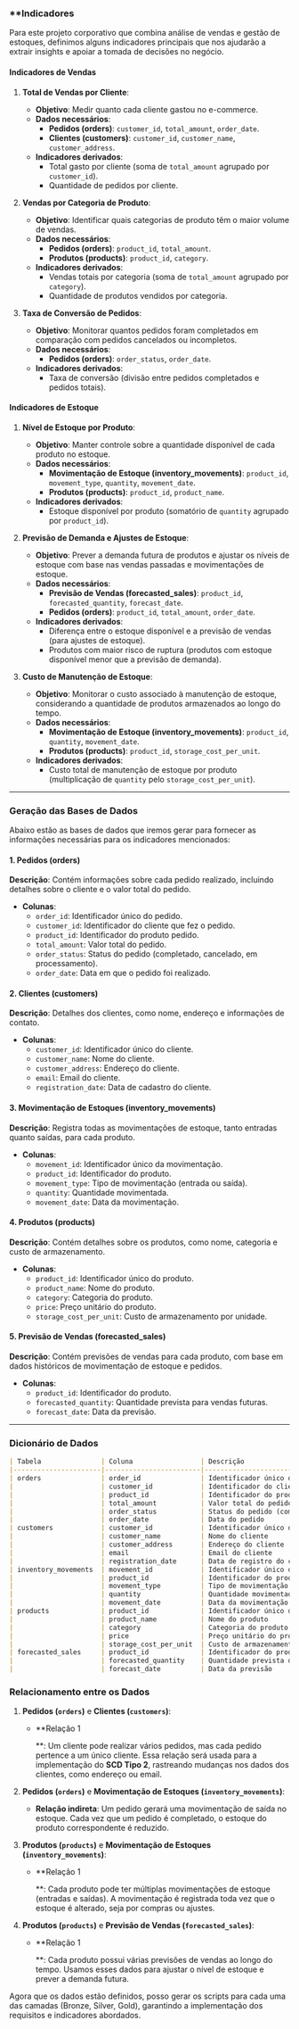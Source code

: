 ### **Indicadores

Para este projeto corporativo que combina análise de vendas e gestão de estoques, definimos alguns indicadores principais que nos ajudarão a extrair insights e apoiar a tomada de decisões no negócio.

#### **Indicadores de Vendas**

1. **Total de Vendas por Cliente**:
    
    - **Objetivo**: Medir quanto cada cliente gastou no e-commerce.
    - **Dados necessários**:
        - **Pedidos (orders)**: `customer_id`, `total_amount`, `order_date`.
        - **Clientes (customers)**: `customer_id`, `customer_name`, `customer_address`.
    - **Indicadores derivados**:
        - Total gasto por cliente (soma de `total_amount` agrupado por `customer_id`).
        - Quantidade de pedidos por cliente.
2. **Vendas por Categoria de Produto**:
    
    - **Objetivo**: Identificar quais categorias de produto têm o maior volume de vendas.
    - **Dados necessários**:
        - **Pedidos (orders)**: `product_id`, `total_amount`.
        - **Produtos (products)**: `product_id`, `category`.
    - **Indicadores derivados**:
        - Vendas totais por categoria (soma de `total_amount` agrupado por `category`).
        - Quantidade de produtos vendidos por categoria.
3. **Taxa de Conversão de Pedidos**:
    
    - **Objetivo**: Monitorar quantos pedidos foram completados em comparação com pedidos cancelados ou incompletos.
    - **Dados necessários**:
        - **Pedidos (orders)**: `order_status`, `order_date`.
    - **Indicadores derivados**:
        - Taxa de conversão (divisão entre pedidos completados e pedidos totais).

#### **Indicadores de Estoque**

1. **Nível de Estoque por Produto**:
    
    - **Objetivo**: Manter controle sobre a quantidade disponível de cada produto no estoque.
    - **Dados necessários**:
        - **Movimentação de Estoque (inventory_movements)**: `product_id`, `movement_type`, `quantity`, `movement_date`.
        - **Produtos (products)**: `product_id`, `product_name`.
    - **Indicadores derivados**:
        - Estoque disponível por produto (somatório de `quantity` agrupado por `product_id`).
2. **Previsão de Demanda e Ajustes de Estoque**:
    
    - **Objetivo**: Prever a demanda futura de produtos e ajustar os níveis de estoque com base nas vendas passadas e movimentações de estoque.
    - **Dados necessários**:
        - **Previsão de Vendas (forecasted_sales)**: `product_id`, `forecasted_quantity`, `forecast_date`.
        - **Pedidos (orders)**: `product_id`, `total_amount`, `order_date`.
    - **Indicadores derivados**:
        - Diferença entre o estoque disponível e a previsão de vendas (para ajustes de estoque).
        - Produtos com maior risco de ruptura (produtos com estoque disponível menor que a previsão de demanda).
3. **Custo de Manutenção de Estoque**:
    
    - **Objetivo**: Monitorar o custo associado à manutenção de estoque, considerando a quantidade de produtos armazenados ao longo do tempo.
    - **Dados necessários**:
        - **Movimentação de Estoque (inventory_movements)**: `product_id`, `quantity`, `movement_date`.
        - **Produtos (products)**: `product_id`, `storage_cost_per_unit`.
    - **Indicadores derivados**:
        - Custo total de manutenção de estoque por produto (multiplicação de `quantity` pelo `storage_cost_per_unit`).

---

### **Geração das Bases de Dados**

Abaixo estão as bases de dados que iremos gerar para fornecer as informações necessárias para os indicadores mencionados:

#### 1. **Pedidos (orders)**

**Descrição**: Contém informações sobre cada pedido realizado, incluindo detalhes sobre o cliente e o valor total do pedido.

- **Colunas**:
    - `order_id`: Identificador único do pedido.
    - `customer_id`: Identificador do cliente que fez o pedido.
    - `product_id`: Identificador do produto pedido.
    - `total_amount`: Valor total do pedido.
    - `order_status`: Status do pedido (completado, cancelado, em processamento).
    - `order_date`: Data em que o pedido foi realizado.

#### 2. **Clientes (customers)**

**Descrição**: Detalhes dos clientes, como nome, endereço e informações de contato.

- **Colunas**:
    - `customer_id`: Identificador único do cliente.
    - `customer_name`: Nome do cliente.
    - `customer_address`: Endereço do cliente.
    - `email`: Email do cliente.
    - `registration_date`: Data de cadastro do cliente.

#### 3. **Movimentação de Estoques (inventory_movements)**

**Descrição**: Registra todas as movimentações de estoque, tanto entradas quanto saídas, para cada produto.

- **Colunas**:
    - `movement_id`: Identificador único da movimentação.
    - `product_id`: Identificador do produto.
    - `movement_type`: Tipo de movimentação (entrada ou saída).
    - `quantity`: Quantidade movimentada.
    - `movement_date`: Data da movimentação.

#### 4. **Produtos (products)**

**Descrição**: Contém detalhes sobre os produtos, como nome, categoria e custo de armazenamento.

- **Colunas**:
    - `product_id`: Identificador único do produto.
    - `product_name`: Nome do produto.
    - `category`: Categoria do produto.
    - `price`: Preço unitário do produto.
    - `storage_cost_per_unit`: Custo de armazenamento por unidade.

#### 5. **Previsão de Vendas (forecasted_sales)**

**Descrição**: Contém previsões de vendas para cada produto, com base em dados históricos de movimentação de estoque e pedidos.

- **Colunas**:
    - `product_id`: Identificador do produto.
    - `forecasted_quantity`: Quantidade prevista para vendas futuras.
    - `forecast_date`: Data da previsão.

---

### **Dicionário de Dados**
```markdown
| Tabela               | Coluna                 | Descrição                                          | Tipo    |
|----------------------|------------------------|----------------------------------------------------|---------|
| orders               | order_id               | Identificador único do pedido                      | INT     |
|                      | customer_id            | Identificador do cliente que fez o pedido          | INT     |
|                      | product_id             | Identificador do produto pedido                    | INT     |
|                      | total_amount           | Valor total do pedido                              | DECIMAL |
|                      | order_status           | Status do pedido (completado, cancelado, etc.)     | STRING  |
|                      | order_date             | Data do pedido                                     | DATE    |
| customers            | customer_id            | Identificador único do cliente                     | INT     |
|                      | customer_name          | Nome do cliente                                    | STRING  |
|                      | customer_address       | Endereço do cliente                                | STRING  |
|                      | email                  | Email do cliente                                   | STRING  |
|                      | registration_date      | Data de registro do cliente                        | DATE    |
| inventory_movements  | movement_id            | Identificador único da movimentação                | INT     |
|                      | product_id             | Identificador do produto                           | INT     |
|                      | movement_type          | Tipo de movimentação (entrada ou saída)            | STRING  |
|                      | quantity               | Quantidade movimentada                             | DECIMAL |
|                      | movement_date          | Data da movimentação                               | DATE    |
| products             | product_id             | Identificador único do produto                     | INT     |
|                      | product_name           | Nome do produto                                    | STRING  |
|                      | category               | Categoria do produto                               | STRING  |
|                      | price                  | Preço unitário do produto                          | DECIMAL |
|                      | storage_cost_per_unit  | Custo de armazenamento por unidade do produto      | DECIMAL |
| forecasted_sales     | product_id             | Identificador do produto                           | INT     |
|                      | forecasted_quantity    | Quantidade prevista de vendas futuras              | DECIMAL |
|                      | forecast_date          | Data da previsão                                   | DATE    |
```


### **Relacionamento entre os Dados**

1. **Pedidos (`orders`)** e **Clientes (`customers`)**:
    
    - **Relação 1
        
        **: Um cliente pode realizar vários pedidos, mas cada pedido pertence a um único cliente. Essa relação será usada para a implementação do **SCD Tipo 2**, rastreando mudanças nos dados dos clientes, como endereço ou email.
2. **Pedidos (`orders`)** e **Movimentação de Estoques (`inventory_movements`)**:
    
    - **Relação indireta**: Um pedido gerará uma movimentação de saída no estoque. Cada vez que um pedido é completado, o estoque do produto correspondente é reduzido.
3. **Produtos (`products`)** e **Movimentação de Estoques (`inventory_movements`)**:
    
    - **Relação 1
        
        **: Cada produto pode ter múltiplas movimentações de estoque (entradas e saídas). A movimentação é registrada toda vez que o estoque é alterado, seja por compras ou ajustes.
4. **Produtos (`products`)** e **Previsão de Vendas (`forecasted_sales`)**:
    
    - **Relação 1
        
        **: Cada produto possui várias previsões de vendas ao longo do tempo. Usamos esses dados para ajustar o nível de estoque e prever a demanda futura.

Agora que os dados estão definidos, posso gerar os scripts para cada uma das camadas (Bronze, Silver, Gold), garantindo a implementação dos requisitos e indicadores abordados.

